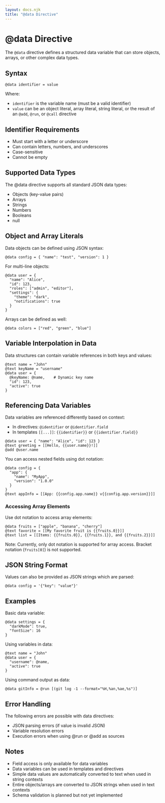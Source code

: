 ```yaml
---
layout: docs.njk
title: "@data Directive"
---
```


# @data Directive

The `@data` directive defines a structured data variable that can store objects, arrays, or other complex data types.

## Syntax

```mlld
@data identifier = value
```

Where:
- `identifier` is the variable name (must be a valid identifier)
- `value` can be an object literal, array literal, string literal, or the result of an `@add`, `@run`, or `@call` directive

## Identifier Requirements

- Must start with a letter or underscore
- Can contain letters, numbers, and underscores
- Case-sensitive
- Cannot be empty

## Supported Data Types

The @data directive supports all standard JSON data types:
- Objects (key-value pairs)
- Arrays
- Strings
- Numbers
- Booleans
- null

## Object and Array Literals

Data objects can be defined using JSON syntax:

```mlld
@data config = { "name": "test", "version": 1 }
```

For multi-line objects:

```mlld
@data user = {
  "name": "Alice",
  "id": 123,
  "roles": ["admin", "editor"],
  "settings": {
    "theme": "dark",
    "notifications": true
  }
}
```

Arrays can be defined as well:

```mlld
@data colors = ["red", "green", "blue"]
```

## Variable Interpolation in Data

Data structures can contain variable references in both keys and values:

```mlld
@text name = "John"
@text keyName = "username"
@data user = {
  @keyName: @name,    # Dynamic key name
  "id": 123,
  "active": true
}
```

## Referencing Data Variables

Data variables are referenced differently based on context:
- In directives: `@identifier` or `@identifier.field`
- In templates `[[...]]`: `{{identifier}}` or `{{identifier.field}}`

```mlld
@data user = { "name": "Alice", "id": 123 }
@text greeting = [[Hello, {{user.name}}!]]
@add @user.name
```

You can access nested fields using dot notation:

```mlld
@data config = { 
  "app": { 
    "name": "MyApp",
    "version": "1.0.0"
  }
}
@text appInfo = [[App: {{config.app.name}} v{{config.app.version}}]]
```

### Accessing Array Elements

Use dot notation to access array elements:

```mlld
@data fruits = ["apple", "banana", "cherry"]
@text favorite = [[My favorite fruit is {{fruits.0}}]]
@text list = [[Items: {{fruits.0}}, {{fruits.1}}, and {{fruits.2}}]]
```

Note: Currently, only dot notation is supported for array access. Bracket notation (`fruits[0]`) is not supported.

## JSON String Format

Values can also be provided as JSON strings which are parsed:

```mlld
@data config = '{"key": "value"}'
```

## Examples

Basic data variable:
```mlld
@data settings = { 
  "darkMode": true,
  "fontSize": 16
}
```

Using variables in data:
```mlld
@text name = "John"
@data user = { 
  "username": @name,
  "active": true 
}
```

Using command output as data:
```mlld
@data gitInfo = @run [(git log -1 --format="%H,%an,%ae,%s")]
```

## Error Handling

The following errors are possible with data directives:
- JSON parsing errors (if value is invalid JSON)
- Variable resolution errors
- Execution errors when using @run or @add as sources

## Notes

- Field access is only available for data variables
- Data variables can be used in templates and directives
- Simple data values are automatically converted to text when used in string contexts
- Entire objects/arrays are converted to JSON strings when used in text contexts
- Schema validation is planned but not yet implemented